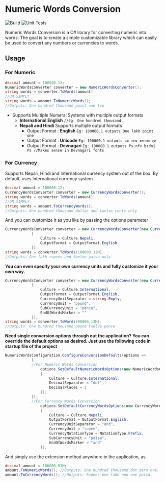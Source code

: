 # Numeric Words Conversion
![Build](https://github.com/Samyeak/NumericWordsConversion/workflows/.NET%20Core/badge.svg)
![Unit Tests](https://github.com/Samyeak/NumericWordsConversion/workflows/Unit%20Tests/badge.svg?event=push)

Numeric Words Conversion is a C# library for converting numeric into words. The goal is to create a simple customizable library which can easily be used to convert any numbers or currencies to words.

## Usage
### For Numeric
```csharp
decimal amount = 100000.12;
NumericWordsConverter converter = new NumericWordsConverter();
string words = converter.ToWords(amount)
//OR SIMPLY
string words = amount.ToNumericWords();
//Outputs: One hundred thousand point one two
```
* Supports Multiple Numeral Systems with multiple output formats
	* **International English** `//Eg: One hundred thousand `
	* **Nepali and Hindi**
		Supports multiple output formats
		* Output Format : **English** 
			 `Eg: 100000.1 outputs One lakh point one`
		* Output Format : **Unicode** 
			 `Eg: 100000.1 outputs एक लाख दशमलव एक`
		* Output Format : **Devnagari** 
			 `Eg: 100000.1 outputs Ps nfv bzdnj Ps //Makes sense in Devnagari fonts`


### For Currency
Supports Nepali, Hindi and International currency system out of the box.
By default, uses International currency system.
```csharp
decimal amount = 100000.12;
CurrencyWordsConverter converter = new CurrencyWordsConverter();
string words = converter.ToWords(amount)
//OR SIMPLY
string words = amount.ToCurrencyWords();
//Outputs: One hundred thousand dollar and twelve cents only
```
And you can customize it as you like by passing the options parameter
```csharp
CurrencyWordsConverter converter = new CurrencyWordsConverter(new CurrencyWordsConversionOptions()
            {
                Culture = Culture.Nepali,
                OutputFormat = OutputFormat.English
            });
string words = converter.ToWords(100000.12M);
//Outputs: One lakh rupees and twelve paisa only
```
**You can even specify your own currency units and fully customize it your own way.**
```csharp
CurrencyWordsConverter converter = new CurrencyWordsConverter(new CurrencyWordsConversionOptions()
            {
                Culture = Culture.International,
                OutputFormat = OutputFormat.English,
                CurrencyUnitSeparator = string.Empty,
                CurrencyUnit = "pound",
                SubCurrencyUnit = "pence",
                EndOfWordsMarker = ""
            });
string words = converter.ToWords(00000.12M);
//Outputs: One hundred thousand pound twelve pence
```

**Need single conversion options through out the application? You can override the default options as desired.  Just use the following code in startup file of the project**
```csharp
NumericWordsConfiguration.ConfigureConversionDefaults(options =>
            {
            //For Numeric Words Conversion
                options.SetDefaultNumericWordsOptions(new NumericWordsConversionOptions
                {
                    Culture = Culture.International,
                    DecimalSeparator = "dot",
                    DecimalPlaces = 2
                });
            });
            //For Currency Words Conversion
                options.SetDefaultCurrencyWordsOptions(new CurrencyWordsConversionOptions
                {
                    Culture = Culture.Nepali,
                    OutputFormat = OutputFormat.English,
                    CurrencyUnitSeparator = "and",
                    CurrencyUnit = "rupee",
                    CurrencyNotationType = NotationType.Prefix,
                    SubCurrencyUnit = "paisa",
                    EndOfWordsMarker = "and"
                });
```
And simply use the extension method anywhere in the application, as
```csharp
decimal amount = 100000.01M;
amount.ToNumericWords(); //Outputs: One hundred thousand dot zero one.
amount.ToCurrencyWords(); //Outputs: Rupees one lakh and one paisa.
```

<!--
## Install

#### [NuGet Gallery](http://nuget.org/packages/todo)
```
Install-Package todo
```
-->